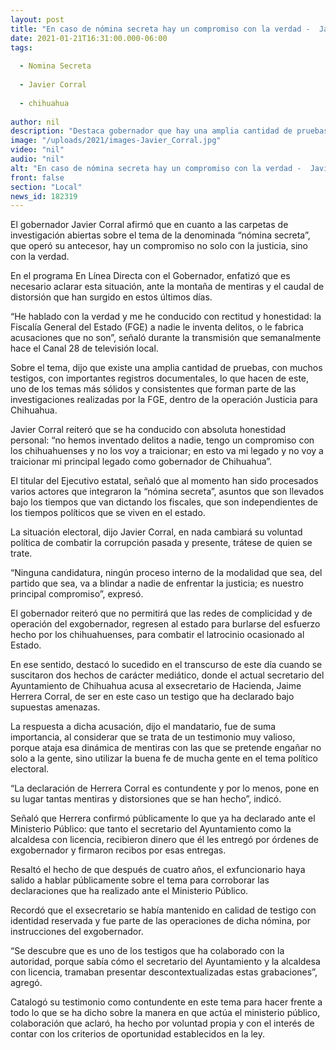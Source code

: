 ```yaml
---
layout: post
title: "En caso de nómina secreta hay un compromiso con la verdad -  Javier Corral"
date: 2021-01-21T16:31:00.000-06:00
tags:
  
  - Nomina Secreta
  
  - Javier Corral
  
  - chihuahua
  
author: nil
description: "Destaca gobernador que hay una amplia cantidad de pruebas y testigos, con importantes registros documentales, que hacen de este uno de los temas más sólidos que lleva la Fiscalía General del Estado, dentro de la operación Justicia para Chihuahua"
image: "/uploads/2021/images-Javier_Corral.jpg"
video: "nil"
audio: "nil"
alt: "En caso de nómina secreta hay un compromiso con la verdad -  Javier Corral"
front: false
section: "Local"
news_id: 182319
---
```


El gobernador Javier Corral afirmó que en cuanto a las carpetas de investigación abiertas sobre el tema de la denominada “nómina secreta”, que operó su antecesor, hay un compromiso no solo con la justicia, sino con la verdad.

En el programa En Línea Directa con el Gobernador, enfatizó que es necesario aclarar esta situación, ante la montaña de mentiras y el caudal de distorsión que han surgido en estos últimos días.

“He hablado con la verdad y me he conducido con rectitud y honestidad: la Fiscalía General del Estado (FGE) a nadie le inventa delitos, o le fabrica acusaciones que no son”, señaló durante la transmisión que semanalmente hace el Canal 28 de televisión local.

Sobre el tema, dijo que existe una amplia cantidad de pruebas, con muchos testigos, con importantes registros documentales, lo que hacen de este, uno de los temas más sólidos y consistentes que forman parte de las investigaciones realizadas por la FGE, dentro de la operación Justicia para Chihuahua.

Javier Corral reiteró que se ha conducido con absoluta honestidad personal: “no hemos inventado delitos a nadie, tengo un compromiso con los chihuahuenses y no los voy a traicionar; en esto va mi legado y no voy a traicionar mi principal legado como gobernador de Chihuahua”.

El titular del Ejecutivo estatal, señaló que al momento han sido procesados varios actores que integraron la “nómina secreta”, asuntos que son llevados bajo los tiempos que van dictando los fiscales, que son independientes de los tiempos políticos que se viven en el estado.

La situación electoral, dijo Javier Corral, en nada cambiará su voluntad política de combatir la corrupción pasada y presente, trátese de quien se trate.

“Ninguna candidatura, ningún proceso interno de la modalidad que sea, del partido que sea, va a blindar a nadie de enfrentar la justicia; es nuestro principal compromiso”, expresó.

El gobernador reiteró que no permitirá que las redes de complicidad y de operación del exgobernador, regresen al estado para burlarse del esfuerzo hecho por los chihuahuenses, para combatir el latrocinio ocasionado al Estado.

En ese sentido, destacó lo sucedido en el transcurso de este día cuando se suscitaron dos hechos de carácter mediático, donde el actual secretario del Ayuntamiento de Chihuahua acusa al exsecretario de Hacienda, Jaime Herrera Corral, de ser en este caso un testigo que ha declarado bajo supuestas amenazas.

La respuesta a dicha acusación, dijo el mandatario, fue de suma importancia, al considerar que se trata de un testimonio muy valioso, porque ataja esa dinámica de mentiras con las que se pretende engañar no solo a la gente, sino utilizar la buena fe de mucha gente en el tema político electoral.

“La declaración de Herrera Corral es contundente y por lo menos, pone en su lugar tantas mentiras y distorsiones que se han hecho”, indicó.

Señaló que Herrera confirmó públicamente lo que ya ha declarado ante el Ministerio Público: que tanto el secretario del Ayuntamiento como la alcaldesa con licencia, recibieron dinero que él les entregó por órdenes de exgobernador y firmaron recibos por esas entregas.

Resaltó el hecho de que después de cuatro años, el exfuncionario haya salido a hablar públicamente sobre el tema para corroborar las declaraciones que ha realizado ante el Ministerio Público.

Recordó que el exsecretario se había mantenido en calidad de testigo con identidad reservada y fue parte de las operaciones de dicha nómina, por instrucciones del exgobernador.

“Se descubre que es uno de los testigos que ha colaborado con la autoridad, porque sabía cómo el secretario del Ayuntamiento y la alcaldesa con licencia, tramaban presentar descontextualizadas estas grabaciones”, agregó.

Catalogó su testimonio como contundente en este tema para hacer frente a todo lo que se ha dicho sobre la manera en que actúa el ministerio público, colaboración que aclaró, ha hecho por voluntad propia y con el interés de contar con los criterios de oportunidad establecidos en la ley.